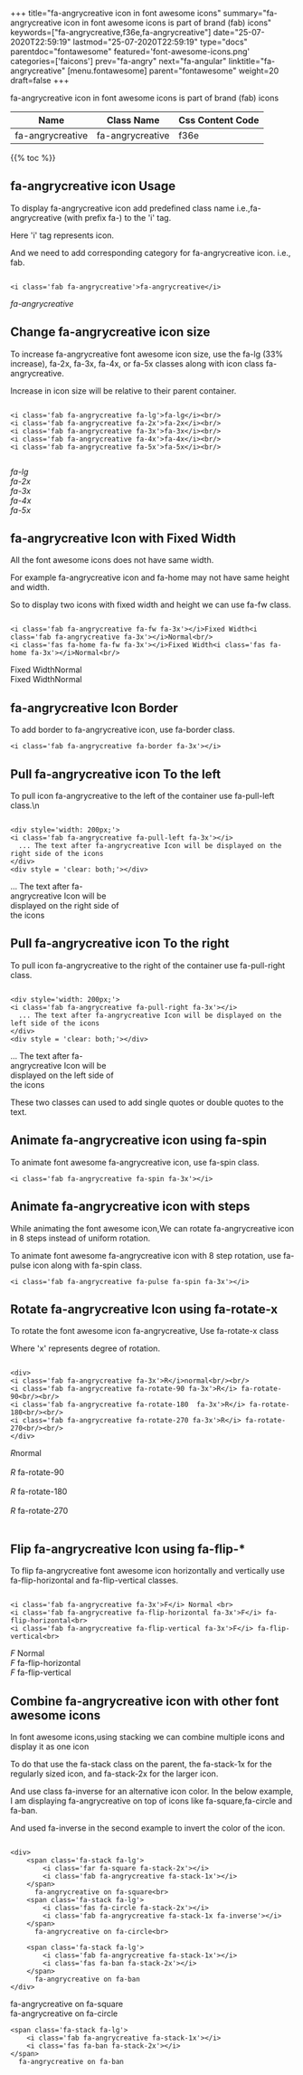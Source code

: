 +++
title="fa-angrycreative icon in font awesome icons"
summary="fa-angrycreative icon in font awesome icons is part of brand (fab) icons"
keywords=["fa-angrycreative,f36e,fa-angrycreative"]
date="25-07-2020T22:59:19"
lastmod="25-07-2020T22:59:19"
type="docs"
parentdoc="fontawesome"
featured='font-awesome-icons.png'
categories=['faicons']
prev="fa-angry"
next="fa-angular"
linktitle="fa-angrycreative"
[menu.fontawesome]
parent="fontawesome"
weight=20
draft=false
+++


fa-angrycreative icon in font awesome icons is part of brand (fab) icons

<div class='table-responsive'><table class='table'><thead><tr><th>Name</th><th>Class Name</th><th>Css Content Code</th></tr></thead><tbody><tr><td>fa-angrycreative</td><td>fa-angrycreative</td><td>f36e</td></tr></tbody></table></div>


{{% toc %}}


## fa-angrycreative icon Usage

To display fa-angrycreative icon add predefined class name i.e.,fa-angrycreative (with prefix fa-) to the 'i' tag.

Here 'i' tag represents icon.

And we need to add corresponding category for fa-angrycreative icon. i.e., fab.


```

<i class='fab fa-angrycreative'>fa-angrycreative</i>
```

<i class='fab fa-angrycreative'>fa-angrycreative</i>




## Change fa-angrycreative icon size
To increase fa-angrycreative font awesome icon size, use the fa-lg (33% increase), fa-2x, fa-3x, fa-4x, or fa-5x classes along with icon class fa-angrycreative.

Increase in icon size will be relative to their parent container. 

```

<i class='fab fa-angrycreative fa-lg'>fa-lg</i><br/>
<i class='fab fa-angrycreative fa-2x'>fa-2x</i><br/>
<i class='fab fa-angrycreative fa-3x'>fa-3x</i><br/>
<i class='fab fa-angrycreative fa-4x'>fa-4x</i><br/>
<i class='fab fa-angrycreative fa-5x'>fa-5x</i><br/>
            
```

<i class='fab fa-angrycreative fa-lg'>fa-lg</i><br/>
<i class='fab fa-angrycreative fa-2x'>fa-2x</i><br/>
<i class='fab fa-angrycreative fa-3x'>fa-3x</i><br/>
<i class='fab fa-angrycreative fa-4x'>fa-4x</i><br/>
<i class='fab fa-angrycreative fa-5x'>fa-5x</i><br/>
            



## fa-angrycreative Icon with Fixed Width 

All the font awesome icons does not have same width.

For example fa-angrycreative icon and fa-home may not have same height and width.

So to display two icons with fixed width and height we can use fa-fw class.


```

<i class='fab fa-angrycreative fa-fw fa-3x'></i>Fixed Width<i class='fab fa-angrycreative fa-3x'></i>Normal<br/>
<i class='fas fa-home fa-fw fa-3x'></i>Fixed Width<i class='fas fa-home fa-3x'></i>Normal<br/>
```

<i class='fab fa-angrycreative fa-fw fa-3x'></i>Fixed Width<i class='fab fa-angrycreative fa-3x'></i>Normal<br/>
<i class='fas fa-home fa-fw fa-3x'></i>Fixed Width<i class='fas fa-home fa-3x'></i>Normal<br/>



## fa-angrycreative Icon Border 

To add border to fa-angrycreative icon, use fa-border class.


```
<i class='fab fa-angrycreative fa-border fa-3x'></i>

```
<i class='fab fa-angrycreative fa-border fa-3x'></i>





## Pull fa-angrycreative icon To the left

To pull icon fa-angrycreative to the left of the container use fa-pull-left class.\n

```

<div style='width: 200px;'>
<i class='fab fa-angrycreative fa-pull-left fa-3x'></i>
  ... The text after fa-angrycreative Icon will be displayed on the right side of the icons
</div>
<div style = 'clear: both;'></div>
```

<div style='width: 200px;'>
<i class='fab fa-angrycreative fa-pull-left fa-3x'></i>
  ... The text after fa-angrycreative Icon will be displayed on the right side of the icons
</div>
<div style = 'clear: both;'></div>




## Pull fa-angrycreative icon To the right
To pull icon fa-angrycreative to the right of the container use fa-pull-right class.

```

<div style='width: 200px;'>
<i class='fab fa-angrycreative fa-pull-right fa-3x'></i>
  ... The text after fa-angrycreative Icon will be displayed on the left side of the icons
</div>
<div style = 'clear: both;'></div>
```

<div style='width: 200px;'>
<i class='fab fa-angrycreative fa-pull-right fa-3x'></i>
  ... The text after fa-angrycreative Icon will be displayed on the left side of the icons
</div>
<div style = 'clear: both;'></div>

These two classes can used to add single quotes or double quotes to the text.


## Animate fa-angrycreative icon using fa-spin
To animate font awesome fa-angrycreative icon, use fa-spin class.

```
<i class='fab fa-angrycreative fa-spin fa-3x'></i>
```
<i class='fab fa-angrycreative fa-spin fa-3x'></i>




## Animate fa-angrycreative icon with steps
While animating the font awesome icon,We can rotate fa-angrycreative icon in 8 steps instead of uniform rotation.

To animate font awesome fa-angrycreative icon with 8 step rotation, use fa-pulse icon along with fa-spin class.


```
<i class='fab fa-angrycreative fa-pulse fa-spin fa-3x'></i>

```
<i class='fab fa-angrycreative fa-pulse fa-spin fa-3x'></i>





## Rotate fa-angrycreative Icon using fa-rotate-x
To rotate the font awesome icon fa-angrycreative, Use fa-rotate-x class

Where 'x' represents degree of rotation.


```

<div>
<i class='fab fa-angrycreative fa-3x'>R</i>normal<br/><br/>
<i class='fab fa-angrycreative fa-rotate-90 fa-3x'>R</i> fa-rotate-90<br/><br/> 
<i class='fab fa-angrycreative fa-rotate-180  fa-3x'>R</i> fa-rotate-180<br/><br/> 
<i class='fab fa-angrycreative fa-rotate-270 fa-3x'>R</i> fa-rotate-270<br/><br/>
</div>
```

<div>
<i class='fab fa-angrycreative fa-3x'>R</i>normal<br/><br/>
<i class='fab fa-angrycreative fa-rotate-90 fa-3x'>R</i> fa-rotate-90<br/><br/> 
<i class='fab fa-angrycreative fa-rotate-180  fa-3x'>R</i> fa-rotate-180<br/><br/> 
<i class='fab fa-angrycreative fa-rotate-270 fa-3x'>R</i> fa-rotate-270<br/><br/>
</div>




## Flip fa-angrycreative Icon using fa-flip-*
To flip fa-angrycreative font awesome icon horizontally and vertically use fa-flip-horizontal and fa-flip-vertical classes. 

```

<i class='fab fa-angrycreative fa-3x'>F</i> Normal <br>
<i class='fab fa-angrycreative fa-flip-horizontal fa-3x'>F</i> fa-flip-horizontal<br>
<i class='fab fa-angrycreative fa-flip-vertical fa-3x'>F</i> fa-flip-vertical<br>
```

<i class='fab fa-angrycreative fa-3x'>F</i> Normal <br>
<i class='fab fa-angrycreative fa-flip-horizontal fa-3x'>F</i> fa-flip-horizontal<br>
<i class='fab fa-angrycreative fa-flip-vertical fa-3x'>F</i> fa-flip-vertical<br>




## Combine fa-angrycreative icon with other font awesome icons
In font awesome icons,using stacking we can combine multiple icons and display it as one icon 

To do that use the fa-stack class on the parent, the fa-stack-1x for the regularly sized icon, and fa-stack-2x for the larger icon.

And use class fa-inverse for an alternative icon color. 
In the below example, I am displaying fa-angrycreative on top of icons like fa-square,fa-circle and fa-ban.

And used fa-inverse in the second example to invert the color of the icon.

```

<div>
    <span class='fa-stack fa-lg'>
        <i class='far fa-square fa-stack-2x'></i>
        <i class='fab fa-angrycreative fa-stack-1x'></i>
    </span>
      fa-angrycreative on fa-square<br>
    <span class='fa-stack fa-lg'>
        <i class='fas fa-circle fa-stack-2x'></i>
        <i class='fab fa-angrycreative fa-stack-1x fa-inverse'></i>
    </span>
      fa-angrycreative on fa-circle<br>

    <span class='fa-stack fa-lg'>
        <i class='fab fa-angrycreative fa-stack-1x'></i>
        <i class='fas fa-ban fa-stack-2x'></i>
    </span>
      fa-angrycreative on fa-ban
</div>
```

<div>
    <span class='fa-stack fa-lg'>
        <i class='far fa-square fa-stack-2x'></i>
        <i class='fab fa-angrycreative fa-stack-1x'></i>
    </span>
      fa-angrycreative on fa-square<br>
    <span class='fa-stack fa-lg'>
        <i class='fas fa-circle fa-stack-2x'></i>
        <i class='fab fa-angrycreative fa-stack-1x fa-inverse'></i>
    </span>
      fa-angrycreative on fa-circle<br>

    <span class='fa-stack fa-lg'>
        <i class='fab fa-angrycreative fa-stack-1x'></i>
        <i class='fas fa-ban fa-stack-2x'></i>
    </span>
      fa-angrycreative on fa-ban
</div>






